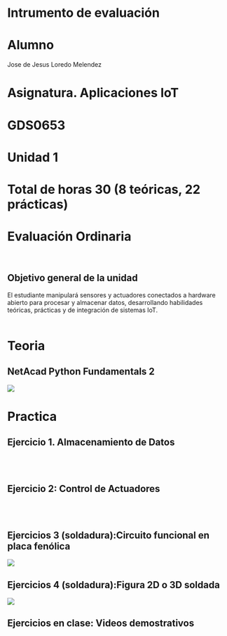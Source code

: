 # Intrumento de evaluación
# Alumno
Jose de Jesus Loredo Melendez
# Asignatura. Aplicaciones IoT
# GDS0653
# Unidad 1
# Total de horas 30 (8 teóricas, 22 prácticas)
# Evaluación Ordinaria 
<br>

## Objetivo general de la unidad
El estudiante manipulará sensores y actuadores conectados a hardware abierto para procesar y almacenar datos, desarrollando habilidades teóricas, prácticas y de integración de sistemas IoT.
<br>
<br>

# Teoria 
## NetAcad Python Fundamentals 2
<img src="https://github.com/user-attachments/assets/6e308280-ce59-4b67-8d34-f7953e4930e2" wigth=100/>

<br>

# Practica
## Ejercicio 1. Almacenamiento de Datos
<br>
<br>

## Ejercicio 2: Control de Actuadores
<br>
<br>

## Ejercicios 3 (soldadura):Circuito funcional en placa fenólica

<img src="https://github.com/user-attachments/assets/dc52473c-e66e-479e-8375-ed0265cee2ff" wigth=100/>

<br>

## Ejercicios 4 (soldadura):Figura 2D o 3D soldada

<img src="https://github.com/user-attachments/assets/a2543b07-6569-4ca6-af16-ea6a95d64a1b" wigth=100/>
<br>

## Ejercicios en clase: Videos demostrativos
<br>
<br>
